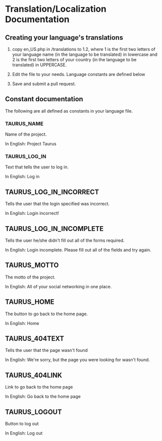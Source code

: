 # Translation/Localization Documentation

## Creating your language's translations

1. copy en_US.php in /translations to 1.2, where 1 is the first two letters of your language name (in the language to be translated) in lowercase and 2 is the first two letters of your country (in the language to be translated) in UPPERCASE.

2. Edit the file to your needs. Language constants are defined below

3. Save and submit a pull request.

## Constant documentation

The following are all defined as constants in your language file.

### TAURUS_NAME

Name of the project.

In English: Project Taurus

### TAURUS_LOG_IN

Text that tells the user to log in.

In English: Log in

## TAURUS_LOG_IN_INCORRECT

Tells the user that the login specified was incorrect.

In English: Login incorrect!

## TAURUS_LOG_IN_INCOMPLETE

Tells the user he/she didn't fill out all of the forms required.

In English: Login incomplete. Please fill out all of the fields and try again.

## TAURUS_MOTTO

The motto of the project.

In English: All of your social networking in one place.

## TAURUS_HOME

The button to go back to the home page.

In English: Home

## TAURUS_404TEXT

Tells the user that the page wasn't found

In English: We're sorry, but the page you were looking for wasn't found.

## TAURUS_404LINK

Link to go back to the home page

In English: Go back to the home page

## TAURUS_LOGOUT

Button to log out

In English: Log out